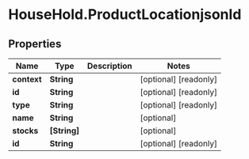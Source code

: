 # HouseHold.ProductLocationjsonld

## Properties

Name | Type | Description | Notes
------------ | ------------- | ------------- | -------------
**context** | **String** |  | [optional] [readonly] 
**id** | **String** |  | [optional] [readonly] 
**type** | **String** |  | [optional] [readonly] 
**name** | **String** |  | [optional] 
**stocks** | **[String]** |  | [optional] 
**id** | **String** |  | [optional] [readonly] 


